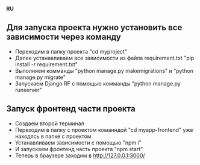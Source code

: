 **RU**



## Для запуска проекта нужно установить все зависимости через команду

* Переходим в папку проекта "cd myproject" 
* Далее устанавливаем все зависимости из файла requirement.txt "pip install -r requirement.txt"
* Выполняем комманды "python manage.py makemigrations" и "python manage.py migrate"
* Запускаем Django RF с помощью комманды "python manage.py runserver"

## Запуск фронтенд части проекта

* Создаем второй терминал 
* Переходим в папку с проектом команндой "cd myapp-frontend" уже находясь в папке с проектом
* Устанавливаем зависимости с помощью "npm i"
* И запускаем фронтенд часть проекта "npm start" 
* Теперь в браузере заходим в http://127.0.0.1:3000/